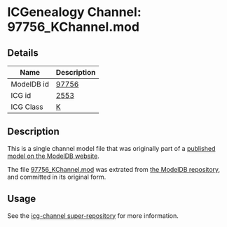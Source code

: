 # ICGenealogy Channel: 97756\_KChannel.mod

## Details

Name | Description
---- | -----------
ModelDB id | [97756](http://senselab.med.yale.edu/ModelDB/ShowModel.cshtml?model=97756)
ICG id | [2553](http://icg.neurotheory.ox.ac.uk/channels/1/2553)
ICG Class | [K](http://icg.neurotheory.ox.ac.uk/channels/1)

## Description

This is a single channel model file that was originally part of a [published model on the ModelDB website](http://senselab.med.yale.edu/mModelDB/ShowModel.cshtml?model=97756).

The file [97756\_KChannel.mod](97756_KChannel.mod) was extrated from [the ModelDB repository](http://senselab.med.yale.edu/ModelDB/ShowModel.cshtml?model=97756), and committed in its original form.

## Usage

See the [icg-channel super-repository](https://github.com/icgenealogy/icg-channels) for more information.